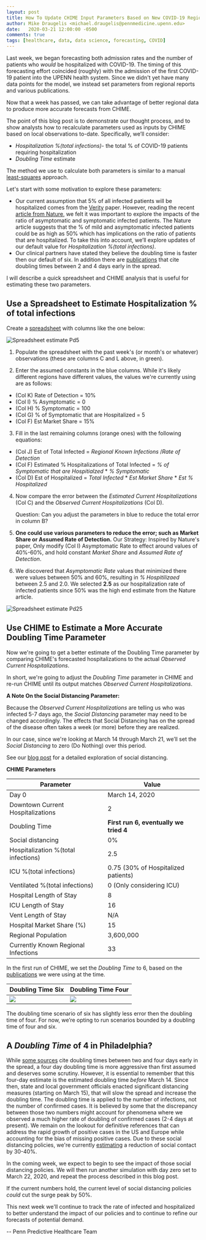 ```yaml
---
layout: post
title: How To Update CHIME Input Parameters Based on New COVID-19 Regional Observations
author: Mike Draugelis <michael.draugelis@pennmedicine.upenn.edu>
date:   2020-03-21 12:00:00 -0500
comments: true
tags: [healthcare, data, data science, forecasting, COVID]
---
```


Last week, we began forecasting both admission rates and the number of patients who *would* be hospitalized with COVID-19.  The timing of this forecasting effort coincided (roughly) with the admission of the first COVID-19 patient into the UPENN health system.  Since we didn't yet have many data points for the model, we instead set parameters from regional reports and various publications.  

Now that a week has passed, we can take advantage of better regional data to produce more accurate forecasts from CHIME.

The point of this blog post is to demonstrate our thought process, and to show analysts how to recalculate parameters used as inputs by CHIME based on local observations to-date. Specifically, we’ll consider: 

 -  _Hospitalization %(total infections)_- the total % of COVID-19 patients requiring hospitalization
 - _Doubling Time_ estimate

The method we use to calculate both parameters is similar to a manual [least-squares](https://en.wikipedia.org/wiki/Least_squares) approach. 

Let's start with some motivation to explore these parameters:
* Our current assumption that 5% of all infected patients will be hospitalized comes from the [Verity](https://www.medrxiv.org/content/10.1101/2020.03.09.20033357v1.full.pdf) paper.  However, reading the recent [article from Nature](https://www.nature.com/articles/d41586-020-00822-x), we felt it was important to explore the impacts of the ratio of asymptomatic and symptomatic infected patients.  The Nature article suggests that the % of mild and asymptomatic infected patients could be as high as 50% which has implications on the ratio of patients that are hospitalized.  To take this into account, we’ll explore updates of our default value  for _Hospitalization %(total infections)_.
* Our clinical partners have stated they believe the doubling time is faster then our default of six. In addition there are [publications](https://arxiv.org/pdf/2003.06418.pdf) that cite doubling times between 2 and 4 days early in the spread.

I will describe a quick spreadsheet and CHIME analysis that is useful for estimating these two parameters.

Use a Spreadsheet to Estimate Hospitalization % of total infections
--------
Create a [spreadsheet](https://docs.google.com/spreadsheets/d/1GZpXQbm4gi5YZKI3-p7lvlJ1JcBIwyPPyUm1dJKuIE4/edit?usp=sharing) with columns like the one below:

![Spreadsheet estimate Pd5](https://i.ibb.co/RvLxgd4/spreadsheet-hop5.png)


1) Populate the spreadsheet with the past week's (or month's or whatever) observations (these are columns C and L above, in green).

2) Enter the assumed constants in the blue columns.  While it's likely different regions have different values, the values we're currently using are as follows: 
* (Col K) Rate of Detection = 10%
* (Col I) % Asymptomatic = 0
* (Col H) % Symptomatic = 100
* (Col G) % of Symptomatic that are Hospitalized = 5
* (Col F) Est Market Share = 15%

3) Fill in the last remaining columns (orange ones) with the following equations: 
* (Col J) Est of Total Infected = _Regional Known Infections_ /_Rate of Detection_
* (Col F) Estimated % Hospitalizations of Total Infected = _% of Symptomatic that are Hospitialzed_ * _% Symptomatic_
* (Col D) Est of Hospitalized = _Total Infected_ * _Est Market Share_ * _Est % Hospitalized_

4) Now compare the error between the _Estimated Current Hospitalizations_ (Col C) and the _Observed Current Hospitalizations_ (Col D). 

    Question: Can you adjust the parameters in blue to reduce the total error in column B?

5)  **One could use various parameters to reduce the error; such as Market Share or Assumed Rate of Detection.** Our Strategy:  Inspired by Nature's paper, Only modify (Col I) Asymptomatic Rate to effect around values of 40%-60%, and hold constant _Market Share_ and _Assumed Rate of Detection_.

6) We discovered that _Asymptomatic Rate_ values that minimized there were values between 50% and 60%, resulting in _% Hospitilizaed_ between 2.5 and  2.0.  We selected **2.5** as our hospitalization rate of infected patients since 50% was the high end estimate from the Nature article.

![Spreadsheet estimate Pd25](https://i.ibb.co/VYcDD8f/spreadsheet-hosp2-5.png)


Use CHIME to Estimate a More Accurate Doubling Time Parameter
-------

Now we're going to get a better estimate of the Doubling Time parameter by comparing CHIME's forecasted hospitalizations to the actual  _Observed Current Hospitalizations_.

In short, we're going to adjust the _Doubling Time_ parameter in CHIME and re-run CHIME until its output matches _Observed Current Hospitalizations_.

**A Note On the Social Distancing Parameter:**

Because the _Observed Current Hospitalizations_ are telling us who was infected 5-7 days ago, the _Social Distancing_ parameter may need to be changed accordingly.  The effects that Social Distancing has on the spread of the disease often takes a week (or more) before they are realized.

In our case, since we're looking at March 14 through March 21, we’ll set the _Social Distancing_ to zero (Do Nothing) over this period.  

See our [blog post](http://predictivehealthcare.pennmedicine.org/2020/03/18/compare-chime.html) for a detailed exploration of social distancing.

**CHIME Parameters**

| Parameter | Value  |
|--|--|
| Day 0 | March 14, 2020 |
| Downtown Current Hospitalizations | 2 |
| Doubling Time | **First run 6, eventually we tried 4** |
| Social distancing | 0% |
| Hospitalization %(total infections) | 2.5 |
| ICU %(total infections) | 0.75 (30% of Hospitalized patients) |
| Ventilated %(total infections) | 0 (Only considering ICU)|
| Hospital Length of Stay | 8 |
| ICU Length of Stay| 16 |
| Vent Length of Stay | N/A |
| Hospital Market Share (%)| 15 |
| Regional Population | 3,600,000 |
| Currently Known Regional Infections | 33 |


In the first run of CHIME, we set the _Doubling Time_ to 6, based on the [publications](https://www.ncbi.nlm.nih.gov/pubmed/32007643) we were using at the time.  

| Doubling Time Six | Doubling Time Four  | 
|--|--|
| ![](https://i.ibb.co/rmxgwqw/doubling6.png) | ![](https://i.ibb.co/BcwKhms/doubling4.png) | 

The doubling time scenario of six has slightly less error then the doubling time of four. For now, we’re opting to run scenarios bounded by a doubling time of four and six.

A _Doubling Time_ of 4 in Philadelphia?
--------
While [some sources](https://arxiv.org/pdf/2003.06418.pdf) cite doubling times between two and four days early in the spread, a four day doubling time is more aggressive than first assumed and deserves some scrutiny. However, it is essential to remember that this four-day estimate is the estimated doubling time *before* March 14.  Since then, state and local government officials enacted significant distancing measures (starting on March 15), that will slow the spread and increase the doubling time.
The doubling time is applied to the number of infections, not the number of confirmed cases. It is believed by some that the discrepancy between those two numbers might account for phenomena where we observed a much higher rate of doubling of confirmed cases (2-4 days at present). We remain on the lookout for definitive references that can address the rapid growth of positive cases in the US and Europe while accounting for the bias of missing positive cases.
Due to these social distancing policies, we're currently [estimating](http://predictivehealthcare.pennmedicine.org/2020/03/18/compare-chime.html) a reduction of social contact by 30-40%.  

In the coming week, we expect to begin to see the impact of those social distancing policies.  We will then run another simulation with day zero set to March 22, 2020, and repeat the process described in this blog post.

If the current numbers hold, the current level of social distancing policies _could_ cut the surge peak by 50%.

This next week we'll continue to track the rate of infected and hospitalized to better understand the impact of our policies and to continue to refine our forecasts of potential demand.

-- Penn Predictive Healthcare Team


